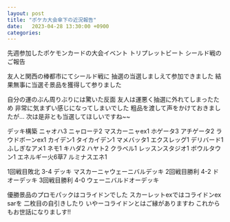 ```yaml
---
layout: post
title: "ポケカ大会傘下の近況報告"
date:   2023-04-28 13:30:00 +0900
categories:
---
```

先週参加したポケモンカードの大会イベント
トリプレットビート シールド戦のご報告

友人と関西の棒都市にてシールド戦に
抽選の当選しましえて参加できました
結果無事に当選そ景品を獲得して参りました

自分の運のぶん周りぶりには驚いた反面
友人は運悪く抽選に外れてしまったため
非常に気まずい感じになってしまいでした
粗品を渡して声をかけておきましたが...
次は是非とも当選してほしいですね~~

デッキ構築
ニャオハ3
ニャローテ2
マスカーニャex1
ホゲータ3
アチゲータ2
ラウドボーンex1
カイデン1
タイカイデン1
マメバッタ1
エクスレッグ1
デリバード1
ふしぎなアメ1
ネモ1
キハダ2
ハヤト2
クラベル1
レッスンスタジオ1
ボウルタウン1
エネルギー火6草7
ルミナスエネ1

1回戦目敗北 	3-4	デッキ マスカーニャウェーニバルデッキ
2回戦目勝利 	4-2	ドオーデッキ
3回戦目勝利	4-0	ウェーニバルドオーデッキ

優勝景品のプロモパックはコライドンでした
スカーレットexではコライドンex sarを
二枚目の自引きしたり
いやーコライドンとはご縁がありますわ
これからもお世話になりましす!!